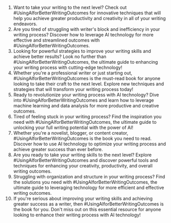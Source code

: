 1. Want to take your writing to the next level? Check out #UsingAIforBetterWritingOutcomes for innovative techniques that will help you achieve greater productivity and creativity in all of your writing endeavors.
2. Are you tired of struggling with writer's block and inefficiency in your writing process? Discover how to leverage AI technology for more effective and streamlined outcomes with #UsingAIforBetterWritingOutcomes.
3. Looking for powerful strategies to improve your writing skills and achieve better results? Look no further than #UsingAIforBetterWritingOutcomes, the ultimate guide to enhancing your writing process with cutting-edge technology!
4. Whether you're a professional writer or just starting out, #UsingAIforBetterWritingOutcomes is the must-read book for anyone looking to take their craft to the next level. Explore new techniques and strategies that will transform your writing process today!
5. Ready to revolutionize your writing process with AI technology? Dive into #UsingAIforBetterWritingOutcomes and learn how to leverage machine learning and data analysis for more productive and creative outcomes.
6. Tired of feeling stuck in your writing process? Find the inspiration you need with #UsingAIforBetterWritingOutcomes, the ultimate guide to unlocking your full writing potential with the power of AI!
7. Whether you're a novelist, blogger, or content creator, #UsingAIforBetterWritingOutcomes is the book you need to read. Discover how to use AI technology to optimize your writing process and achieve greater success than ever before.
8. Are you ready to take your writing skills to the next level? Explore #UsingAIforBetterWritingOutcomes and discover powerful tools and techniques for enhancing your creativity, productivity, and overall writing outcomes.
9. Struggling with organization and structure in your writing process? Find the solutions you need with #UsingAIforBetterWritingOutcomes, the ultimate guide to leveraging technology for more efficient and effective writing outcomes.
10. If you're serious about improving your writing skills and achieving greater success as a writer, then #UsingAIforBetterWritingOutcomes is the book for you. Don't miss out on this essential resource for anyone looking to enhance their writing process with AI technology!
